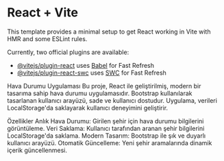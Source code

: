 # React + Vite

This template provides a minimal setup to get React working in Vite with HMR and some ESLint rules.

Currently, two official plugins are available:

- [@vitejs/plugin-react](https://github.com/vitejs/vite-plugin-react/blob/main/packages/plugin-react/README.md) uses [Babel](https://babeljs.io/) for Fast Refresh
- [@vitejs/plugin-react-swc](https://github.com/vitejs/vite-plugin-react-swc) uses [SWC](https://swc.rs/) for Fast Refresh


Hava Durumu Uygulaması 
Bu proje, React ile geliştirilmiş, modern bir tasarıma sahip hava durumu uygulamasıdır. Bootstrap kullanılarak tasarlanan kullanıcı arayüzü, sade ve kullanıcı dostudur. Uygulama, verileri LocalStorage'da saklayarak kullanıcı deneyimini geliştirir.

Özellikler
 Anlık Hava Durumu: Girilen şehir için hava durumu bilgilerini görüntüleme.
 Veri Saklama: Kullanıcı tarafından aranan şehir bilgilerini LocalStorage'da saklama.
 Modern Tasarım: Bootstrap ile şık ve duyarlı kullanıcı arayüzü.
 Otomatik Güncelleme: Yeni şehir aramalarında dinamik içerik güncellenmesi.
